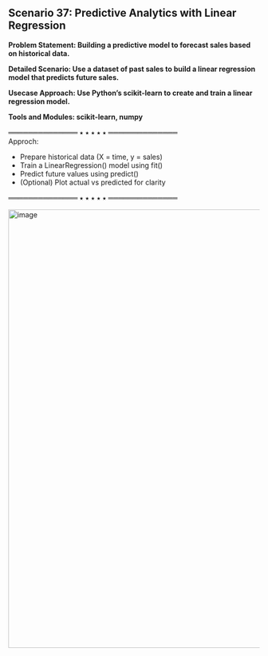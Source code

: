 ## Scenario 37: Predictive Analytics with Linear Regression  
**Problem Statement: Building a predictive model to forecast sales based on historical data.**

**Detailed Scenario: Use a dataset of past sales to build a linear regression model that predicts future sales.**

**Usecase Approach: Use Python’s scikit-learn to create and train a linear regression model.**

**Tools and Modules: scikit-learn, numpy**

══════════════ ⭑ ⭑ ⭑ ⭑ ⭑ ══════════════  
Approch:  
- Prepare historical data (X = time, y = sales)  
- Train a LinearRegression() model using fit()  
- Predict future values using predict()  
- (Optional) Plot actual vs predicted for clarity  


══════════════ ⭑ ⭑ ⭑ ⭑ ⭑ ══════════════  

<img width="1036" height="878" alt="image" src="https://github.com/user-attachments/assets/f3b58fe1-6d20-40b3-b172-2d3b4236823a" />
